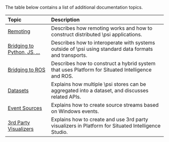 The table below contains a list of additional documentation topics.

| Topic | Description |
| :---- | :----------------- |
| [Remoting](Remoting) | Describes how remoting works and how to construct distributed \\psi applications. |
| [Bridging to Python, JS, ...](Interop) | Describes how to interoperate with systems outside of \\psi using standard data formats and transports. |
| [Bridging to ROS](ROS-Integration) | Describes how to construct a hybrid system that uses Platform for Situated Intelligence and ROS. |
| [Datasets](Datasets) | Explains how multiple \\psi stores can be aggregated into a dataset, and discusses related APIs. |
| [Event Sources](Event-Sources) | Explains how to create source streams based on Windows events. |
| [3rd Party Visualizers](3rd-Party-Visualizers) | Explains how to create and use 3rd party visualizers in Platform for Situated Intelligence Studio. |

